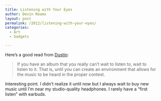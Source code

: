 ```yaml
---
title: Listening with Your Eyes
author: Devin Reams
layout: post
permalink: /2012/listening-with-your-eyes/
categories:
  - Art
  - Gadgets

---
```

Here&#8217;s a good read from [Dustin][1]:

> If you have an album that you really can’t wait to listen to, wait to listen to it. That is, until you can create an environment that allows for the music to be heard in the proper context.

Interesting point. I didn&#8217;t realize it until now but I always wait to buy new music until I&#8217;m near my studio-quality headphones. I rarely have a &#8220;first listen&#8221; with earbuds.

 [1]: http://dustinhenderlong.com/